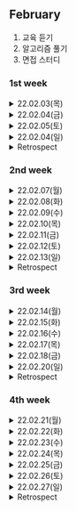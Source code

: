
## February
  1. 교육 듣기
  2. 알고리즘 풀기
  3. 면접 스터디


### 1st week

<details markdown="1">
<summary>22.02.03(목)</summary>
</br>

__알고리즘__
- [x] 알고리즘 문제 1개 풀기 
  - [10825 국영수](https://www.acmicpc.net/problem/10825) / [풀이](https://github.com/sala0320/Daily_Algorithm/blob/main/Sort/BackJoon/10825.py)
  
__취업 준비__  
- [X] 컬쳐 면접
    
</details>

<details markdown="1">
<summary>22.02.04(금)</summary>
</br>

__알고리즘__
- [X] 알고리즘 문제 2개 풀기
  - [실패율](https://programmers.co.kr/learn/courses/30/lessons/42889) / [풀이](https://github.com/sala0320/Daily_Algorithm/blob/main/Sort/Programmers/%EC%8B%A4%ED%8C%A8%EC%9C%A8.py)
  - [1713 후보추천하기](https://www.acmicpc.net/problem/1713) / [풀이](https://github.com/sala0320/Daily_Algorithm/blob/main/%EA%B5%AC%ED%98%84/BackJoon/1713.py)
  
__취업 준비__ 
- [x] 현모 OT

</details>

<details markdown="1">
<summary>22.02.05(토)</summary>
</br>

__알고리즘__
- [x] 알고리즘 문제 2개 풀기
  - [11650 좌표정렬하기](https://www.acmicpc.net/problem/11650) / [풀이](https://github.com/sala0320/Daily_Algorithm/blob/main/Sort/BackJoon/11650.py)
  - [15483 최소거리](https://www.acmicpc.net/problem/15483) / [풀이](https://github.com/sala0320/Daily_Algorithm/blob/main/DP/BackJoon/15483.py)
  - [7620 편집거리](https://www.acmicpc.net/problem/7620)/[풀이](https://github.com/sala0320/Daily_Algorithm/blob/main/DP/BackJoon/7620.py) -> 메모리 초과


</details>

<details markdown="1">
<summary>22.02.04(일)</summary>
</br>

__알고리즘__
- [x] 알고리즘 문제 1개 풀기
  - [2206 벽 부수고 이동하기](https://www.acmicpc.net/problem/2206) / [풀이](https://github.com/sala0320/Daily_Algorithm/blob/main/BFS%2BDFS/BackJoon/2206.py)
    - visited 3차원으로 설정해서 벽 뚫었을 때와 안뚫었을 때 visited 다르게 설정하기  
      [x좌표, y좌표, 벽뚫은 상태인지 아닌지]

__취업 준비__ 
- [x] C 언어 복습
- [x] 자동차 SW 공합 예습
</details>

<details markdown="1">
<summary>Retrospect</summary>
</br> 

__🥕당근🥕__  
- 이번 주도 좋은 소식이 있는 한주였다. 코테 연습 열심히 한게 조금씩 도움이 되는 것 같고 솔직하게 면접을 본 것이 좋았던 것 같다.  
  
__🗡채찍🗡__
- 다음 주부터 듣게 될 교육이 매우 빡세 보인다. 좋은 결과 얻기 위해 한달 죽었다 생각하고 최선을 다해 열심히 하자.

</details>

### 2nd week

<details markdown="1">
<summary>22.02.07(월)</summary>
</br>

__알고리즘__
- [ ] 알고리즘 문제 1개 풀기 
  
__취업 준비__  
- [x] 자동차 SW 공학 강의 듣기
- [x] 강의 내용 정리 및 복습
    
< 중요 용어 정리 >
- A-SPICE, ISO26262
- 온보드 통신 / 오프보드 통신
- Logical system architecture / Technical system architecture
- Validation / Verification
- Closed-loop control task / Open-loop control task
- 기능 모델 / 환경 모델
- Time-and Value-Discrete Sysytems and Signals
- 활성화 시점 / 마감시점 / 응답시간/ 상대 마감시간
- Ready / Suspended
- Network Topology / CAN 네트워크
- reliability / Avaliability / Safety(Risk, Hazard)
- Hierachy, Modularization
</details>

<details markdown="1">
<summary>22.02.08(화)</summary>
</br>

__알고리즘__
- [ ] 알고리즘 문제 1개 풀기 
  
__취업 준비__  
- [x] 자동차 SW 공학 강의 듣기
- [x] 강의 내용 정리 및 복습

< 중요 용어 정리 >
- Core Process
- ASIL
- SYS / SWE
- Configuration Management
- Baseline
- 품질 / 비용 / 마감시간
- 프로젝트 단계 / 마일스톤 / 간트 차트 / WBS
- Traceability
- 기능 / 비기능 요구사항 
- UML
- 응집도/결합도
- 런타임 최적화 / 자원 최적화
- V&V 기법
- White Box Test / Black Box Test / Experience based Test / Model based Test
- Integration
- Calibration 
</details>

<details markdown="1">
<summary>22.02.09(수)</summary>
</br>

__알고리즘__
- [ ] 알고리즘 문제 1개 풀기 
  
__취업 준비__  
- [x] 자동차 통신 시스템 강의 듣기
- [x] 강의 내용 정리 및 복습

<중요 용어 정리>
- 전장 도메인(바디, 샤시, 파워트레인, 인포메이션)
- Power : B+, ACC, IGN
- Actuator(Motor, Lamp) / Sensor(Sendor, Switch)
- 제어기 하나로 통합
- 차선 유지 시스템 : LDW, LKAS
- Fusion Layer, Application Layer
- 사고 데이터 저장 장티 : ADR, EDR
- 네트워크 프로토콜
- header, payload
- OSI 7계층 모델
  - Physical(물리) 
    : 비트스트림 변환
  - Link(링크)
    : 오류제어, 흐름제어, 프레임(헤더, 트레일러, 데이터)
  - Network(네트워크)
    : 라우팅, 스위칭, ARP, 패킷, IP
  - Tansport(전송)
    : 종단간통신, 세그먼트, TCP/UDP
  - Session(세션)
  - Presentation(표현)
  - Application(응용) - ECU
- 유니캐스트, 멀티캐스트, 브로드캐스트
- CAN 통신, ID값
- Ethernet, AVB, TSN
- DoIP, NM
</details>

<details markdown="1">
<summary>22.02.10(목)</summary>

</br>

__취업 준비__  
- [x] ISO26262 강의 듣기
- [x] 강의 내용 정리 및 복습
- [x] 퀴즈 준비(키워드 A4용지에 정리 및 암기)
</details>


<details markdown="1">
<summary>22.02.11(금)</summary>

</br>

__취업 준비__  
- [x] 리눅스 강의 듣기
- [x] 퀴즈 공부

<중요 용어 정리>

</details>

<details markdown="1">
<summary>22.02.12(토)</summary>

</br>

__알고리즘__
- [ ] 알고리즘 2문제 풀기

__취업 준비__  
- [x] 리눅스 강의 정리
- [ ] Pose 공부 및 정리
</details>

<details markdown="1">
<summary>22.02.13(일)</summary>

</br>

__알고리즘__
- [ ] 알고리즘 1문제 풀기
  
__취업 준비__  
- [ ] Pose 공부 및 정리
</details>


<details markdown="1">
<summary>Retrospect</summary>
</br> 

__🥕당근🥕__  
- 매일 8시부터 5시까지 집중해서 강의듣는게 오랜만이여서 적응하기 힘들었지만, 지각도 안하고 질문도 하려 하고 열심히 참여했다.
  
__🗡채찍🗡__
- 퀴즈를 다 맞고 싶었지만 몇개 틀린것 같아서 속상하다. 수업 더 열심히 듣고 필기하고, 좀 더 세세한 부분까지 열심히 외우자!!
  
</details>

### 3rd week
<details markdown="1">
<summary>22.02.14(월)</summary>

</br>

__취업 준비__  
- [x] 리눅스 강의 정리
  - 리눅스는 장치도 파일단위로 관리
  - ls, chmod, ps
- [ ] Pose 공부 및 정리

</details>

<details markdown="1">
<summary>22.02.15(화)</summary>

</br>

__취업 준비__  
- [x] 리눅스 강의 정리
- [ ] Pose 프로젝트 정리


</details>

<details markdown="1">
<summary>22.02.16(수)</summary>

</br>

__취업 준비__  
- [x] C 강의 정리
  - 구조체
  - 변수사용영역
- [x] C 강의 과제
</details>

<details markdown="1">
<summary>22.02.17(목)</summary>

</br>

__취업 준비__  
- [x] C 강의 정리
  - 구조체 포인터
  - 이중 포인터
  - 동적할당함수

</details>

<details markdown="1">
<summary>22.02.18(금)</summary>

</br>

__취업 준비__  
- [x] C 강의 정리
  - make
  - 파일입출력
  - 컴파일
  - 라이브러리 작성
    - 정적/동적/공유
 
</details>
<details markdown="1">
<summary>22.02.20(일)</summary>

</br>

__취업 준비__  
- [x] 리눅스 프로그래밍, C 프로그래밍 퀴즈 준비
 
</details>
<details markdown="1">
<summary>Retrospect</summary>
</br> 

__🥕당근🥕__  
- 열심히 수업들으려고 노력하고, 적극적으로 수업시간 내 코드 공개도 해서 뿌듯했다. 학부 과정 속에서 깊이 있게 배우지 못했던 C 프로그래밍도 많이 배우게 되어서 좋다. 추후 정리한 내용도 다 업로드 하자!
  
__🗡채찍🗡__
- 이번주는 배도 아프고, 졸업식도 있어서 금요일 이후로 공부에 많이 집중하지 못하였다. 다음 주에는 더 집중해서 수업시간에 다 이해하려고 노력하고 면접 준비도 열심히 하고 주말에도 공부만 하자.

</details>

### 4th week
<details markdown="1">
<summary>22.02.21(월)</summary>

</br>

__취업 준비__  
- [x] C 강의 정리
  - 포인터와 배열/다중 포인터/ 함수 포인터
  - 비트연산자
  - volatile
  
</details>

<details markdown="1">
<summary>22.02.22(화)</summary>

</br>

__취업 준비__  
- [x] 리눅스, C 프로그래밍 퀴즈
- [x] C++ 프로그래밍 강의정리
  - 클래스와 객체
- [x] 부서 설명회
  
</details>

<details markdown="1">
<summary>22.02.23(수)</summary>

</br>

__취업 준비__  
- [x] C++ 프로그래밍 강의정리
  - 객체 포인터/객체 배열/객체 동적할당
  - 객체 전달/치환/반환
  - 복사생성자/얕은 복사/깊은 복사
  - 함수 중복(오버라이딩)
- [x] 부서 설명회
</details>

<details markdown="1">
<summary>22.02.24(목)</summary>

</br>

__취업준비__
- [x] C++ 프로그래밍 강의 정리
</details>

<details markdown="1">
<summary>22.02.25(금)</summary>

</br>

__취업준비__
- [x] C++ 프로그래밍 강의 정리
</details>

<details markdown="1">
<summary>22.02.26(토)</summary>

</br>

__취업준비__
- [x] 프로젝트 회의
</details>

<details markdown="1">
<summary>22.02.27(일)</summary>

</br>

__취업준비__
- [x] 프로젝트 회의
- [x] 퀴즈  
</details>


<details markdown="1">
<summary>Retrospect</summary>
</br> 

__🥕당근🥕__  
- 팀원분들을 만나 최종 프로젝트를 주제를 정하고 설계까지 마쳤다. 좋은 분들과 팀이 되어 프로젝트 설계가 순조롭게 진행되어 좋았다. 2월 한달이 순식간에 지나가게 되었는데 C와 C++에 대해 많이 배우게 되어서 뿌듯하다. 
  
__🗡채찍🗡__
- 개복치 녀석 이번주도 금요일부터 주구장창 몸이 너무 안좋았다. 앞으로 한주간 프로젝트를 빡세게 해야 하니 몸관리 좀 잘하자.

</details>
